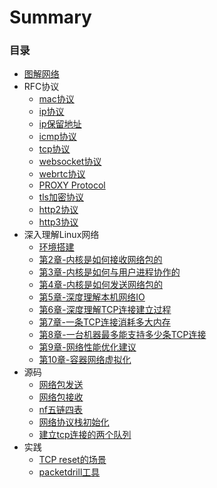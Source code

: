 # Summary

### 目录
* [图解网络](docs/graphical-network.md)
* RFC协议
  * [mac协议](docs/protocal-mac.md)
  * [ip协议](docs/protocal-ip.md)
  * [ip保留地址](docs/reserved-ip.md)
  * [icmp协议](docs/protocal-icmp.md)
  * [tcp协议](docs/protocal-tcp.md)
  * [websocket协议](docs/protocal-ws.md)
  * [webrtc协议](docs/protocal-webrtc.md)
  * [PROXY Protocol](docs/protocal-proxy.md)
  * [tls加密协议](docs/protocal-tls.md)
  * [http2协议](docs/protocal-http2.md)
  * [http3协议](docs/protocal-http3.md)
* 深入理解Linux网络
  * [环境搭建](docs/environment-construction.md)
  * [第2章-内核是如何接收网络包的](docs/chapter-02.md)
  * [第3章-内核是如何与用户进程协作的](docs/chapter-03.md)
  * [第4章-内核是如何发送网络包的](docs/chapter-04.md)
  * [第5章-深度理解本机网络IO](docs/chapter-05.md)
  * [第6章-深度理解TCP连接建立过程](docs/chapter-06.md)
  * [第7章-一条TCP连接消耗多大内存](docs/chapter-07.md)
  * [第8章-一台机器最多能支持多少条TCP连接](docs/chapter-08.md)
  * [第9章-网络性能优化建议](docs/chapter-09.md)
  * [第10章-容器网络虚拟化](docs/chapter-10.md)
* 源码
  * [网络包发送](docs/network-send.md)
  * [网络包接收](docs/network-recv.md)
  * [nf五链四表](docs/netfilter.md)
  * [网络协议栈初始化](docs/network-proto-init.md)
  * [建立tcp连接的两个队列](docs/tcp-two-queue.md)
* 实践
  * [TCP reset的场景](docs/tcp-reset.md)
  * [packetdrill工具](docs/packetdrill.md)